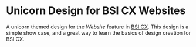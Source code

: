 # Unicorn Design for BSI CX Websites
A unicorn themed design for the *Website* feature in [BSI CX](https://www.bsi-software.com/en/cx).
This design is a simple show case, and a great way to learn the basics of design creation
for BSI CX.


